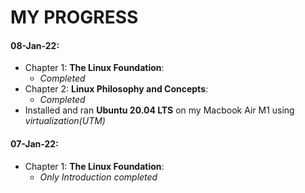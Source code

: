 # MY PROGRESS

#### 08-Jan-22:
- Chapter 1: **The Linux Foundation**:
  - *Completed*
- Chapter 2: **Linux Philosophy and Concepts**:
  - *Completed*
- Installed and ran **Ubuntu 20.04 LTS** on my Macbook Air M1 using *virtualization(UTM)*

#### 07-Jan-22:
- Chapter 1: **The Linux Foundation**:
  - *Only Introduction completed* 